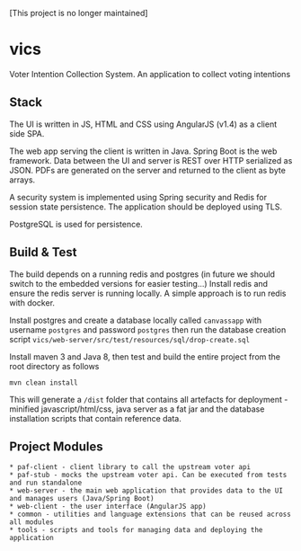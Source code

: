 [This project is no longer maintained]

# vics

Voter Intention Collection System. An application to collect voting intentions

## Stack

The UI is written in JS, HTML and CSS using AngularJS (v1.4) as a client side SPA.

The web app serving the client is written in Java. Spring Boot is the web framework.  Data between
the UI and server is REST over HTTP serialized as JSON.  PDFs are generated on the server and 
returned to the client as byte arrays.

A security system is implemented using Spring security and Redis for session state persistence.
The application should be deployed using TLS.

PostgreSQL is used for persistence.

## Build & Test

The build depends on a running redis and postgres (in future we should switch to the embedded versions for easier testing...)
Install redis and ensure the redis server is running locally. A simple approach is to run redis with docker.

Install postgres and create a database locally called ```canvassapp``` with username ```postgres``` and password ```postgres``` then run the database creation script `vics/web-server/src/test/resources/sql/drop-create.sql`

Install maven 3 and Java 8, then test and build the entire project from the root directory as follows

    mvn clean install

This will generate a ```/dist``` folder that contains all artefacts for deployment - minified javascript/html/css, java server as a fat jar and the database installation scripts that contain reference data.

## Project Modules

    * paf-client - client library to call the upstream voter api
    * paf-stub - mocks the upstream voter api. Can be executed from tests and run standalone
    * web-server - the main web application that provides data to the UI and manages users (Java/Spring Boot)
    * web-client - the user interface (AngularJS app)
    * common - utilities and language extensions that can be reused across all modules
    * tools - scripts and tools for managing data and deploying the application
